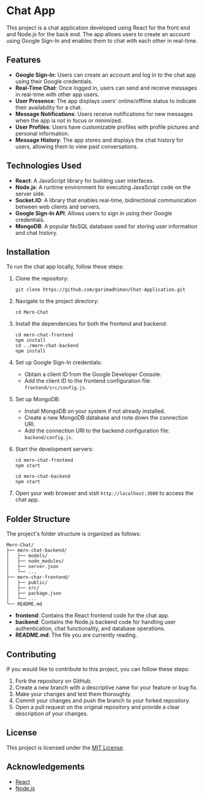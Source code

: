 # Chat App

This project is a chat application developed using React for the front end and Node.js for the back end. The app allows users to create an account using Google Sign-In and enables them to chat with each other in real-time.

## Features

- **Google Sign-In**: Users can create an account and log in to the chat app using their Google credentials.
- **Real-Time Chat**: Once logged in, users can send and receive messages in real-time with other app users.
- **User Presence**: The app displays users' online/offline status to indicate their availability for a chat.
- **Message Notifications**: Users receive notifications for new messages when the app is not in focus or minimized.
- **User Profiles**: Users have customizable profiles with profile pictures and personal information.
- **Message History**: The app stores and displays the chat history for users, allowing them to view past conversations.

## Technologies Used

- **React**: A JavaScript library for building user interfaces.
- **Node.js**: A runtime environment for executing JavaScript code on the server side.
- **Socket.IO**: A library that enables real-time, bidirectional communication between web clients and servers.
- **Google Sign-In API**: Allows users to sign in using their Google credentials.
- **MongoDB**: A popular NoSQL database used for storing user information and chat history.

## Installation

To run the chat app locally, follow these steps:

1. Clone the repository:

   ```
   git clone https://github.com/garimadhiman/Chat-Application.git
   ```

2. Navigate to the project directory:

   ```
   cd Mern-Chat
   ```

3. Install the dependencies for both the frontend and backend:

   ```
   cd mern-chat-frontend
   npm install
   cd ../mern-chat-backend
   npm install
   ```

4. Set up Google Sign-In credentials:

   - Obtain a client ID from the Google Developer Console.
   - Add the client ID to the frontend configuration file: `frontend/src/config.js`.

5. Set up MongoDB:

   - Install MongoDB on your system if not already installed.
   - Create a new MongoDB database and note down the connection URI.
   - Add the connection URI to the backend configuration file: `backend/config.js`.

6. Start the development servers:

   ```
   cd mern-chat-frontend
   npm start
   ```

   ```
   cd mern-chat-backend
   npm start
   ```

7. Open your web browser and visit `http://localhost:3000` to access the chat app.

## Folder Structure

The project's folder structure is organized as follows:

```
Mern-Chat/
├── mern-chat-backend/
│   ├── models/
│   ├── node_modules/
│   ├── server.json
│   └── ...
├── mern-char-frontend/
│   ├── public/
│   ├── src/
│   ├── package.json
│   └── ...
└── README.md
```

- **frontend**: Contains the React frontend code for the chat app.
- **backend**: Contains the Node.js backend code for handling user authentication, chat functionality, and database operations.
- **README.md**: The file you are currently reading.

## Contributing

If you would like to contribute to this project, you can follow these steps:

1. Fork the repository on GitHub.
2. Create a new branch with a descriptive name for your feature or bug fix.
3. Make your changes and test them thoroughly.
4. Commit your changes and push the branch to your forked repository.
5. Open a pull request on the original repository and provide a clear description of your changes.

## License

This project is licensed under the [MIT License](LICENSE).

## Acknowledgements

- [React](https://reactjs.org/)
- [Node.js](https://nodejs.org/)
